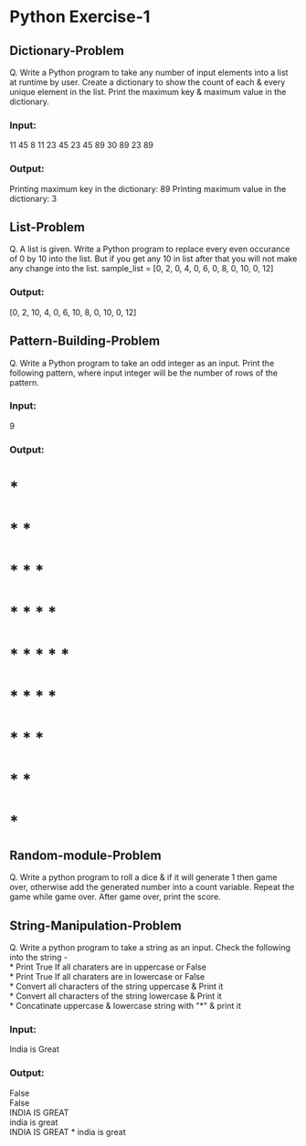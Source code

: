 # Python Exercise-1

## Dictionary-Problem

Q. Write a Python program to take any number of input elements into a list at runtime by user.
Create a dictionary to show the count of each & every unique element in the list. Print
the maximum key & maximum value in the dictionary.

### Input:
11 45 8 11 23 45 23 45 89 30 89 23 89

### Output:
Printing maximum key in the dictionary: 89
Printing maximum value in the dictionary: 3

## List-Problem

Q. A list is given. Write a Python program to replace every even occurance of 0 by 10 into the list.
But if you get any 10 in list after that you will not make any change into the list.
sample_list = [0, 2, 0, 4, 0, 6, 0, 8, 0, 10, 0, 12]

### Output:
[0, 2, 10, 4, 0, 6, 10, 8, 0, 10, 0, 12]

## Pattern-Building-Problem

Q. Write a Python program to take an odd integer as an input.
Print the following pattern, where input integer will be the number
of rows of the pattern.

### Input:
9

### Output:
# *
# * *
# * * *
# * * * *
# * * * * *
# * * * *
# * * *
# * *
# *

## Random-module-Problem

Q. Write a python program to roll a dice & if it will generate 1 then game over,
otherwise add the generated number into a count variable. Repeat the game while
game over. After game over, print the score.

## String-Manipulation-Problem

Q. Write a python program to take a string as an input.
Check the following into the string -<br>
    * Print True If all charaters are in uppercase or False<br>
    * Print True If all charaters are in lowercase or False<br>
    * Convert all characters of the string uppercase & Print it<br>
    * Convert all characters of the string lowercase & Print it<br>
    * Concatinate uppercase & lowercase string with "*" & print it<br>

### Input:
India is Great

### Output:
False<br>
False<br>
INDIA IS GREAT<br>
india is great<br>
INDIA IS GREAT * india is great<br>